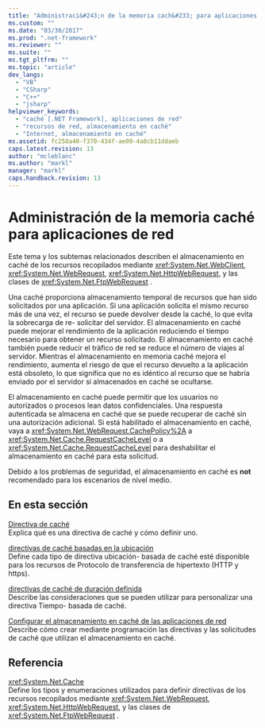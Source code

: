 ```yaml
---
title: "Administraci&#243;n de la memoria cach&#233; para aplicaciones de red | Microsoft Docs"
ms.custom: ""
ms.date: "03/30/2017"
ms.prod: ".net-framework"
ms.reviewer: ""
ms.suite: ""
ms.tgt_pltfrm: ""
ms.topic: "article"
dev_langs: 
  - "VB"
  - "CSharp"
  - "C++"
  - "jsharp"
helpviewer_keywords: 
  - "caché [.NET Framework], aplicaciones de red"
  - "recursos de red, almacenamiento en caché"
  - "Internet, almacenamiento en caché"
ms.assetid: fc258a40-f370-434f-ae09-4a8cb11ddaeb
caps.latest.revision: 13
author: "mcleblanc"
ms.author: "markl"
manager: "markl"
caps.handback.revision: 13
---
```

# Administraci&#243;n de la memoria cach&#233; para aplicaciones de red
Este tema y los subtemas relacionados describen el almacenamiento en caché de los recursos recopilados mediante <xref:System.Net.WebClient>, <xref:System.Net.WebRequest>, <xref:System.Net.HttpWebRequest>, y las clases de <xref:System.Net.FtpWebRequest> .  
  
 Una caché proporciona almacenamiento temporal de recursos que han sido solicitados por una aplicación.  Si una aplicación solicita el mismo recurso más de una vez, el recurso se puede devolver desde la caché, lo que evita la sobrecarga de re\- solicitar del servidor.  El almacenamiento en caché puede mejorar el rendimiento de la aplicación reduciendo el tiempo necesario para obtener un recurso solicitado.  El almacenamiento en caché también puede reducir el tráfico de red se reduce el número de viajes al servidor.  Mientras el almacenamiento en memoria caché mejora el rendimiento, aumenta el riesgo de que el recurso devuelto a la aplicación está obsoleto, lo que significa que no es idéntico al recurso que se habría enviado por el servidor si almacenados en caché se ocultarse.  
  
 El almacenamiento en caché puede permitir que los usuarios no autorizados o procesos lean datos confidenciales.  Una respuesta autenticada se almacena en caché que se puede recuperar de caché sin una autorización adicional.  Si está habilitado el almacenamiento en caché, vaya a <xref:System.Net.WebRequest.CachePolicy%2A> a <xref:System.Net.Cache.RequestCacheLevel> o a <xref:System.Net.Cache.RequestCacheLevel> para deshabilitar el almacenamiento en caché para esta solicitud.  
  
 Debido a los problemas de seguridad, el almacenamiento en caché es **not** recomendado para los escenarios de nivel medio.  
  
## En esta sección  
 [Directiva de caché](../../../docs/framework/network-programming/cache-policy.md)  
 Explica qué es una directiva de caché y cómo definir uno.  
  
 [directivas de caché basadas en la ubicación](../../../docs/framework/network-programming/location-based-cache-policies.md)  
 Define cada tipo de directiva ubicación\- basada de caché esté disponible para los recursos de Protocolo de transferencia de hipertexto \(HTTP y https\).  
  
 [directivas de caché de duración definida](../../../docs/framework/network-programming/time-based-cache-policies.md)  
 Describe las consideraciones que se pueden utilizar para personalizar una directiva Tiempo\- basada de caché.  
  
 [Configurar el almacenamiento en caché de las aplicaciones de red](../../../docs/framework/network-programming/configuring-caching-in-network-applications.md)  
 Describe cómo crear mediante programación las directivas y las solicitudes de caché que utilizan el almacenamiento en caché.  
  
## Referencia  
 <xref:System.Net.Cache>  
 Define los tipos y enumeraciones utilizados para definir directivas de los recursos recopilados mediante <xref:System.Net.WebRequest>, <xref:System.Net.HttpWebRequest>, y las clases de <xref:System.Net.FtpWebRequest> .